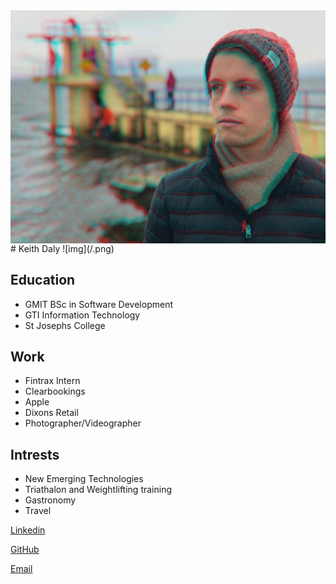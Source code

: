 <img src="/media/me.png" align="right" />
# Keith Daly
![img](/.png)

## Education
- GMIT BSc in Software Development
- GTI  Information Technology
- St Josephs College

## Work
- Fintrax Intern
- Clearbookings 
- Apple
- Dixons Retail
- Photographer/Videographer

## Intrests
- New Emerging Technologies
- Triathalon and Weightlifting training
- Gastronomy
- Travel 


[Linkedin](https://www.linkedin.com/in/keith-daly-b6b777a5)

[GitHub](https://github.com/dalykeith/)

[Email](mailto:keithdaly11@hotmail.com)
